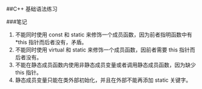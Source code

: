 ##C++ 基础语法练习

###笔记

1. 不能同时使用 const 和 static 来修饰一个成员函数，因为前者指明函数中有 *this 指针而后者没有，矛盾。
2. 不能同时使用 virtual 和 static 来修饰一个成员函数，因前者需要 this 指针而后者没有。
3. 不能在静态成员函数内使用非静态成员变量或者调用静态成员函数，因为缺少 this 指针。
4. 静态成员变量只能在类外部初始化，并且在外部不能再添加 static 关键字。
